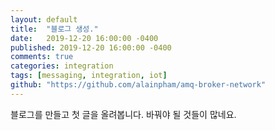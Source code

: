 ```yaml
---
layout: default
title:  "블로그 생성."
date:   2019-12-20 16:00:00 -0400
published: 2019-12-20 16:00:00 -0400
comments: true
categories: integration
tags: [messaging, integration, iot]
github: "https://github.com/alainpham/amq-broker-network"
---
```


블로그를 만들고 첫 글을 올려봅니다.
바꿔야 될 것들이 많네요.
